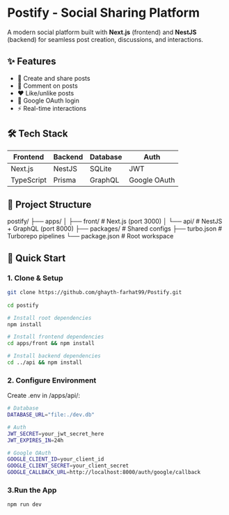 # Postify - Social Sharing Platform

A modern social platform built with **Next.js** (frontend) and **NestJS** (backend) for seamless post creation, discussions, and interactions.

## ✨ Features
- 📝 Create and share posts
- 💬 Comment on posts
- ❤️ Like/unlike posts
- 🔐 Google OAuth login
- ⚡ Real-time interactions

## 🛠️ Tech Stack
| Frontend | Backend | Database | Auth |
|----------|---------|----------|------|
| Next.js | NestJS | SQLite | JWT |
| TypeScript | Prisma | GraphQL | Google OAuth |

## 📂 Project Structure
postify/
├── apps/
│   ├── front/      # Next.js (port 3000)
│   └── api/        # NestJS + GraphQL (port 8000)
├── packages/       # Shared configs
├── turbo.json      # Turborepo pipelines
└── package.json    # Root workspace


## 🚀 Quick Start

### 1. Clone & Setup
```bash
git clone https://github.com/ghayth-farhat99/Postify.git
 
cd postify

# Install root dependencies
npm install

# Install frontend dependencies
cd apps/front && npm install

# Install backend dependencies
cd ../api && npm install
```

### 2. Configure Environment
Create .env in /apps/api/:
```bash
# Database
DATABASE_URL="file:./dev.db"

# Auth
JWT_SECRET=your_jwt_secret_here
JWT_EXPIRES_IN=24h

# Google OAuth
GOOGLE_CLIENT_ID=your_client_id
GOOGLE_CLIENT_SECRET=your_client_secret
GOOGLE_CALLBACK_URL=http://localhost:8000/auth/google/callback
```

### 3.Run the App
```bash
npm run dev
```